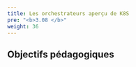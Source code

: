 ```yaml
---
title: Les orchestrateurs aperçu de K8S
pre: "<b>3.08 </b>"
weight: 36
---
```


## Objectifs pédagogiques
